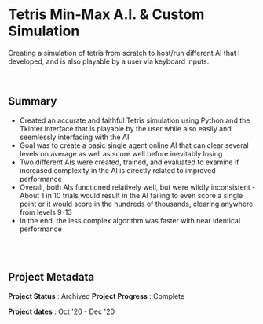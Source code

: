 # Tetris Min-Max A.I. & Custom Simulation

Creating a simulation of tetris from scratch to host/run different AI that I developed, and is also playable by a user via keyboard inputs.

<br>

## Summary
 - Created an accurate and faithful Tetris simulation using Python and the Tkinter interface that is playable by the user while also easily and seemlessly interfacing with the AI
 - Goal was to create a basic single agent online AI that can clear several levels on average as well as score well before inevitably losing
 - Two different AIs were created, trained, and evaluated to examine if increased complexity in the AI is directly related to improved performance
 - Overall, both AIs functioned relatively well, but were wildly inconsistent - About 1 in 10 trials would result in the AI failing to even score a single point or it would score in the hundreds of thousands, clearing anywhere from levels 9-13
 - In the end, the less complex algorithm was faster with near identical performance

<br>

<!-- ## Image Gallery
 
### (This is the image's caption/label)
![(This is the image's alt text)](full_http_path_to_image)
<br> -->

<br>

## Project Metadata

**Project Status** : Archived
**Project Progress** : Complete

**Project dates** : Oct '20 - Dec '20  

